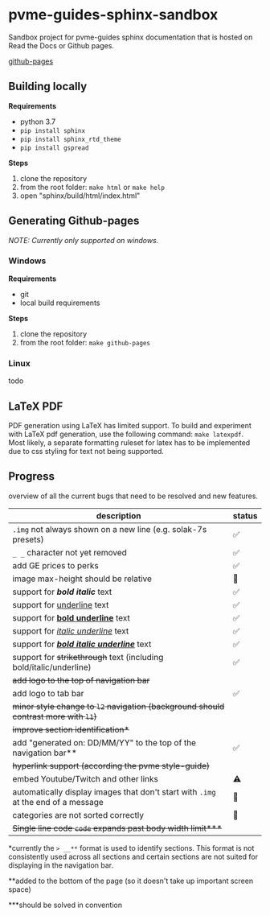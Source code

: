 # pvme-guides-sphinx-sandbox
Sandbox project for pvme-guides sphinx documentation that is hosted on Read the Docs or Github pages.

[github-pages](https://towsti.github.io/pvme-guides-sphinx-sandbox/#)

## Building locally

**Requirements**

- python 3.7
- `pip install sphinx`
- `pip install sphinx_rtd_theme`
- `pip install gspread`

**Steps**

1. clone the repository
2. from the root folder: `make html` or `make help`
3. open "sphinx/build/html/index.html"

## Generating Github-pages

*NOTE: Currently only supported on windows.*

### Windows

**Requirements**

- git
- local build requirements

**Steps**

1. clone the repository
2. from the root folder: `make github-pages`

### Linux

todo

## LaTeX PDF

PDF generation using LaTeX has limited support. To build and experiment with LaTeX pdf generation, use the following command: `make latexpdf`. Most likely, a separate formatting ruleset for latex has to be implemented due to css styling for text not being supported. 

## Progress

overview of all the current bugs that need to be resolved and new features.

| description                                                  | status             |
| ------------------------------------------------------------ | ------------------ |
| `.img` not always shown on a new line (e.g. solak-7s presets) | :white_check_mark: |
| `_ _` character not yet removed                              | :white_check_mark: |
| add GE prices to perks                                       | :white_check_mark: |
| image max-height should be relative                          | :red_circle:       |
| support for ***bold italic*** text                           | :white_check_mark: |
| support for <u>underline</u> text                            | :white_check_mark: |
| support for <u>**bold underline**</u> text                   | :white_check_mark: |
| support for <u>*italic underline*</u> text                   | :white_check_mark: |
| support for <u>***bold italic underline***</u> text          | :white_check_mark: |
| support for ~~strikethrough~~ text (including bold/italic/underline) | :white_check_mark: |
| ~~add logo to the top of navigation bar~~                    |                    |
| add logo to tab bar                                          | :white_check_mark: |
| ~~minor style change to `l2` navigation (background should contrast more with `l1`)~~ |                    |
| ~~improve section identification*~~                          |                    |
| add "generated on: DD/MM/YY" to the top of the navigation bar** | :white_check_mark: |
| ~~hyperlink support (according the pvme style-guide)~~       |                    |
| embed Youtube/Twitch and other links                         | :warning:          |
| automatically display images that don't start with `.img` at the end of a message | :red_circle:       |
| categories are not sorted correctly                          | :red_circle:       |
| ~~Single line code ``code`` expands past body width limit***~~ |                    |

*currently the `> __**` format is used to identify sections. This format is not consistently used across all sections and certain sections are not suited for displaying in the navigation bar.

**added to the bottom of the page (so it doesn't take up important screen space)

***should be solved in convention